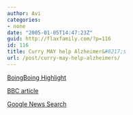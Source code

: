 ```yaml
---
author: Avi
categories:
- none
date: "2005-01-05T14:47:23Z"
guid: http://flaxfamily.com/?p=116
id: 116
title: Curry MAY help Alzheimer&#8217;s
url: /post/curry-may-help-alzheimers/
---
```

[BoingBoing Highlight](http://www.boingboing.net/2005/01/01/curry_cures_alzheime.html)
  
[BBC article](http://news.bbc.co.uk/2/hi/health/1668932.stm)
  
[Google News Search](http://news.google.com/news?q=curry%20alzheimer's)